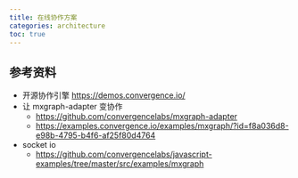 ```yaml
---
title: 在线协作方案
categories: architecture
toc: true
---
```




## 参考资料

- 开源协作引擎 https://demos.convergence.io/ 
- 让 mxgraph-adapter 变协作
  - https://github.com/convergencelabs/mxgraph-adapter
  - https://examples.convergence.io/examples/mxgraph/?id=f8a036d8-e98b-4795-b4f6-af25f80d4764
- socket io
  - https://github.com/convergencelabs/javascript-examples/tree/master/src/examples/mxgraph